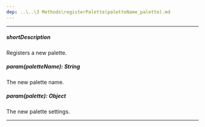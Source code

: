 ```yaml
---
dep: ..\..\3 Methods\registerPalette(paletteName_palette).md
---
```

---
##### shortDescription
Registers a new palette.

##### param(paletteName): String
The new palette name.

##### param(palette): Object
The new palette settings.

---
